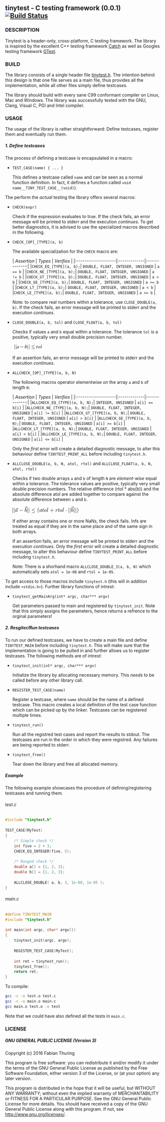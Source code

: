 ## tinytest - C testing framework (0.0.1) [![Build Status](https://travis-ci.org/thfabian/tinytest.svg?branch=master)](https://travis-ci.org/thfabian/tinytest)

### DESCRIPTION

Tinytest is a header-only, cross-platform, C testing framework. The library is inspired by the excellent C++ testing framework [Catch](https://github.com/philsquared/Catch) as well as Googles testing framework [GTest](https://github.com/google/googletest). 

### BUILD

The library consists of a single header file [tinytest.h](https://github.com/thfabian/tinytest/blob/master/tinytest.h). The intention behind this design is that one file serves as a main file, thus provides all the implementation, while all other files simply define testcases. 

The library should build with every sane C99 conformant compiler on Linux, Mac and Windows. The library was successfully tested with the GNU, Clang, Visual C, PGI and Intel compiler.

### USAGE

The usage of the library is rather straightforward: Define testcases, register them and eventually run them.

##### 1. Define testcases

The process of defining a testcase is encapsulated in a macro:

* `TEST_CASE(name) { ... }` 

	This defines a testcase called `name` and can be seen as a normal function definition. In fact, it defines a function called `void name__TINY_TEST_CASE__(void)`).

The perform the _actual_ testing the library offers several macros:

* `CHECK(expr)` 

	Check if the expression evaluates to true. If the check fails, an error message will be printed to stderr and the execution _continues_. To get better diagnostics, it is advised to use the specialized macros described in the following.

* `CHECK_[OP]_[TYPE](a, b)`

	The available specialization for the `CHECK` macro are:

	| *Assertion* | *Types* | *Verifies* |
|:--------------------|:-------------|:-------------:|
|`CHECK_EQ_[TYPE](a, b);`| `DOUBLE, FLOAT, INTEGER, UNSIGNED` | `a == b` |
|`CHECK_NE_[TYPE](a, b);`| `DOUBLE, FLOAT, INTEGER, UNSIGNED` | `a != b` |
|`CHECK_GT_[TYPE](a, b);`| `DOUBLE, FLOAT, INTEGER, UNSIGNED` | `a > b` |
|`CHECK_GE_[TYPE](a, b);`| `DOUBLE, FLOAT, INTEGER, UNSIGNED` | `a >= b` |
|`CHECK_LT_[TYPE](a, b);`| `DOUBLE, FLOAT, INTEGER, UNSIGNED` | `a < b` |
|`CHECK_LE_[TYPE](a, b);`| `DOUBLE, FLOAT, INTEGER, UNSIGNED` | `a <= b` |

	Note: to compare real numbers within a tolerance, use `CLOSE_DOUBLE(a, b)`. If the check fails, an error message will be printed to stderr and the execution _continues_.
	
* `CLOSE_DOUBLE(a, b, tol)` and `CLOSE_FLOAT(a, b, tol)` 

	Checks if values `a` and `b` equal within a tolerance. The tolerance `tol` is a positive, typically very small double precision number.
	
	<img src="https://raw.githubusercontent.com/thfabian/tinytest/master/doc/close.png" alt="Close"/>
	
	If an assertion fails, an error message will be printed to stderr and the execution _continues_.

* `ALLCHECK_[OP]_[TYPE](a, b, N)` 

	The following macros operator elementwise on the array `a` and `b` of length `N`:

	| *Assertion* | *Types* | *Verifies* |
|:--------------------|:-------------|:-------------:|
|`ALLCHECK_EQ_[TYPE](a, b, N);`| `INTEGER, UNSIGNED` | `a[i] == b[i]` |
|`ALLCHECK_NE_[TYPE](a, b, N);`| `DOUBLE, FLOAT, INTEGER, UNSIGNED` | `a[i] != b[i]` |
|`ALLCHECK_GT_[TYPE](a, b, N);`| `DOUBLE, FLOAT, INTEGER, UNSIGNED` | `a[i] > b[i]` |
|`ALLCHECK_GE_[TYPE](a, b, N);`| `DOUBLE, FLOAT, INTEGER, UNSIGNED` | `a[i] >= b[i]` |
|`ALLCHECK_LT_[TYPE](a, b, N);`| `DOUBLE, FLOAT, INTEGER, UNSIGNED` | `a[i] < b[i]` |
|`ALLCHECK_LE_[TYPE](a, b, N);`| `DOUBLE, FLOAT, INTEGER, UNSIGNED` | `a[i] <= b[i]` |

	Only the _first_ error will create a detailed diagnostic message, to alter this behaviour define `TINYTEST_PRINT_ALL` before including `tinytest.h`. 
	
* `ALLCLOSE_DOUBLE(a, b, N, atol, rtol)` and `ALLCLOSE_FLOAT(a, b, N, atol, rtol)` 


	Checks if two double arrays `a` and `b` of length `N` are _element-wise_ equal within a tolerance. The tolerance values are positive, typically very small double precision numbers. The relative difference (rtol * abs(b)) and the absolute difference atol are added together to compare against the absolute difference between `a` and `b`.

	<img src="https://raw.githubusercontent.com/thfabian/tinytest/master/doc/all_close.png" alt="Allcose"/>
  
	If either array contains one or more NaNs, the check fails. Infs are treated as equal if they are in the same place and of the same sign in both arrays.
  
	If an assertion fails, an error message will be printed to stderr and the execution _continues_. Only the _first_ error will create a detailed diagnostic message, to alter this behaviour define `TINYTEST_PRINT_ALL` before including `tinytest.h`.

	Note: There is a shorhand macro `ALLCLOSE_DOUBLE_3(a, b, N)` which automatically sets `atol = 1e-08` and `rtol = 1e-05`. 


To get access to those macros include `tinytest.h` (this will in addition include `<stdio.h>`).  Further library functions of intrest:

* `tinytest_getMainArg(int* argc, char*** argv)` 

	 Get parameters passed to main and registered by `tinytest_init`. Note that this simply assigns the parameters, hence returns a refrence to the orginal parameters!

##### 2. Resgiter/Run testcases

To run our defined testcases, we have to create a main file and define `TINYTEST_MAIN` before including `tinytest.h`. This will make sure that the implementation is going to be pulled in and further allows us to register testcases. The following methods are of intrest:

* `tinytest_init(int* argc, char*** argv)` 

	Initialize the library by allocating necessary memory. This _needs_ to be called before any other library call.

* `REGISTER_TEST_CASE(name)` 

	Register a testcase, where `name` should be the name of a defined 
testcase. This macro creates a local definition of the test case function which can be picked up by the linker. Testcases can be registered multiple times. 

* `tinytest_run()` 

	Run all the registred test cases and report the results to stdout. The testcases are run in the order in which they were registred. Any failures are being reported to stderr.

* `tinytest_free()` 

	Tear down the library and free all allocated memory.

##### Example

The following example showcases the procedure of defining/registering testcases and running them.

###### test.c

```c++
#include "tinytest.h"

TEST_CASE(MyTest)
{
    /* Simple check */
    int five = 2 + 3;
    CHECK_EQ_INTEGER(five, 5);

    /* Ranged check */
    double a[] = {1, 2, 3}; 
    double b[] = {1, 2, 3};

    ALLCLOSE_DOUBLE( a, b, 3, 1e-08, 1e-05 );
}

```

###### main.c

```c++
#define TINYTEST_MAIN
#include "tinytest.h"

int main(int argc, char* argv[])
{
    tinytest_init(argc, argv);
   
    REGISTER_TEST_CASE(MyTest);
    
    int ret = tinytest_run();
    tinytest_free();
    return ret;
}
```

To compile:

```sh
gcc -c -o test.o test.c 
gcc -c -o main.o main.c
gcc main.o test.o -o test 
```

Note that we could have also defined all the tests in `main.c`.

### LICENSE

#####  GNU GENERAL PUBLIC LICENSE (Version 3)
Copyright (c) 2016 Fabian Thuring

 This program is free software: you can redistribute it and/or modify
 it under the terms of the GNU General Public License as published by
 the Free Software Foundation, either version 3 of the License, or
 (at your option) any later version.

 This program is distributed in the hope that it will be useful,
 but WITHOUT ANY WARRANTY; without even the implied warranty of
 MERCHANTABILITY or FITNESS FOR A PARTICULAR PURPOSE.  See the
 GNU General Public License for more details.
 You should have received a copy of the GNU General Public License
 along with this program.  If not, see <http://www.gnu.org/licenses/>.
